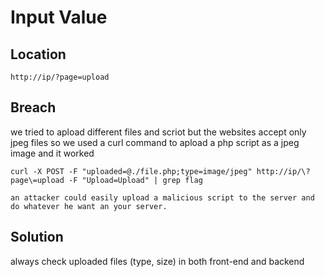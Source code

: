 # Input Value

## Location

```
http://ip/?page=upload
```
## Breach
we tried to apload different files and scriot but the websites accept only jpeg files
so we used a curl command to apload a php script as a jpeg image and it worked
```
curl -X POST -F "uploaded=@./file.php;type=image/jpeg" http://ip/\?page\=upload -F "Upload=Upload" | grep flag

an attacker could easily upload a malicious script to the server and do whatever he want an your server.
```
## Solution

always check uploaded files (type, size) in both front-end and backend